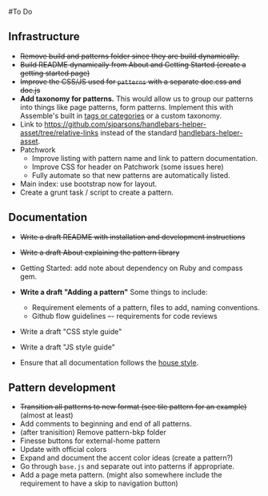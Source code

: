 #To Do






## Infrastructure

- ~~Remove build and patterns folder since they are build dynamically.~~
- ~~Build README dynamically from About and Getting Started (create a getting started page)~~
- ~~Improve the CSS/JS used for `patterns` with a separate doc.css and doc.js~~
- **Add taxonomy for patterns.**  This would allow us to group our patterns into things like page patterns, form patterns. Implement this with Assemble's built in [tags or categories](http://assemble.io/docs/Collections.html) or a custom taxonomy.
- Link to https://github.com/sjparsons/handlebars-helper-asset/tree/relative-links instead of the standard [handlebars-helper-asset](https://github.com/helpers/handlebars-helper-asset).
- Patchwork
  - Improve listing with pattern name and link to pattern documentation.
  - Improve CSS for header on Patchwork (some issues here)
  - Fully automate so that new patterns are automatically listed.
- Main index: use bootstrap now for layout.
- Create a grunt task / script to create a pattern.

## Documentation

- ~~Write a draft README with installation and development instructions~~
- ~~Write a draft About explaining the pattern library~~
- Getting Started: add note about dependency on Ruby and compass gem.
- **Write a draft "Adding a pattern"** Some things to include:
  - Requirement elements of a pattern, files to add, naming conventions.
  - Github flow guidelines –- requirements for code reviews


- Write a draft "CSS style guide"
- Write a draft "JS style guide"
- Ensure that all documentation follows the [house style](http://www.st-andrews.ac.uk/staff/policy/styleguides/housestyle/).


## Pattern development

- ~~Transition all patterns to new format (see tile pattern for an example)~~ (almost at least)
- Add comments to beginning and end of all patterns.
- (after tranisition) Remove pattern-bkp folder
- Finesse buttons for external-home pattern
- Update with official colors 
- Expand and document the accent color ideas (create a pattern?)
- Go through `base.js` and separate out into patterns if appropriate.
- Add a page meta pattern. (might also somewhere include the requirement to have a skip to navigation button)


